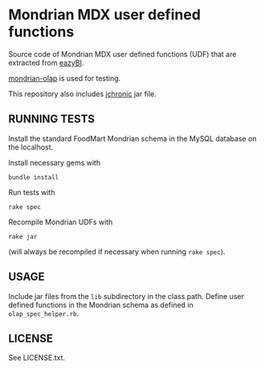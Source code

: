 Mondrian MDX user defined functions
===================================

Source code of Mondrian MDX user defined functions (UDF) that are extracted from [eazyBI](https://eazybi.com).

[mondrian-olap](https://github.com/rsim/mondrian-olap) is used for testing.

This repository also includes [jchronic](https://github.com/samtingleff/jchronic) jar file.

RUNNING TESTS
-------------

Install the standard FoodMart Mondrian schema in the MySQL database on the localhost.

Install necessary gems with

    bundle install

Run tests with

    rake spec

Recompile Mondrian UDFs with

    rake jar

(will always be recompiled if necessary when running `rake spec`).

USAGE
-----

Include jar files from the `lib` subdirectory in the class path. Define user defined functions in the Mondrian schema as defined in `olap_spec_helper.rb`.

LICENSE
-------

See LICENSE.txt.

